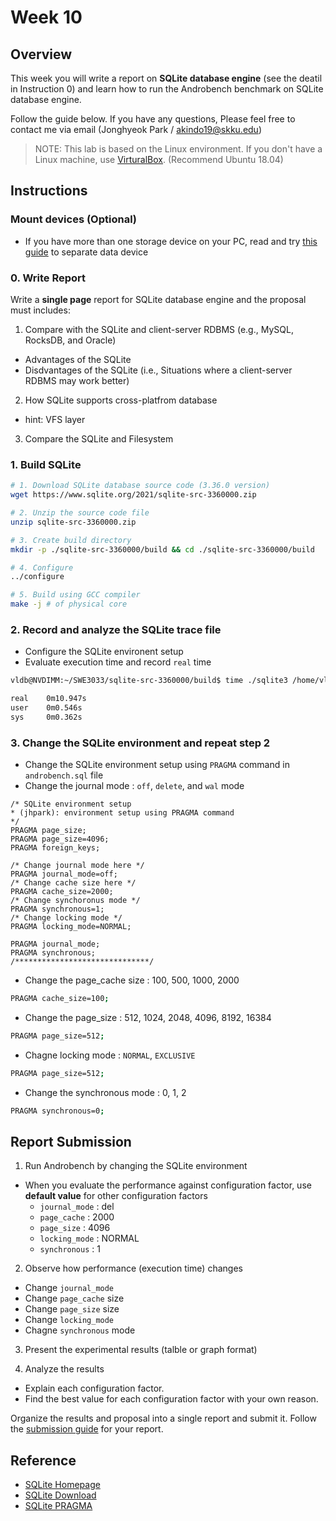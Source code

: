# Week 10

## Overview

This week you will write a report on **SQLite database engine** (see the deatil in Instruction 0)
and learn how to run the  Androbench benchmark on SQLite database engine.

Follow the guide below. If you have any questions, Please feel free to contact me via email (Jonghyeok Park / akindo19@skku.edu)

> NOTE: This lab is based on the Linux environment. If you don't have a Linux machine, use [VirturalBox](https://www.virtualbox.org/). (Recommend Ubuntu 18.04)

## Instructions

### Mount devices (Optional)

- If you have more than one storage device on your PC, read and try [this guide](../week-1/reference/mount-guide.md) to separate data device

### 0. Write Report

Write a **single page** report for SQLite database engine and the proposal must includes:

1. Compare with the SQLite and client-server RDBMS (e.g., MySQL, RocksDB, and Oracle)
  - Advantages of the SQLite 
  - Disdvantages of the SQLite (i.e., Situations where a client-server RDBMS may work better)

2. How SQLite supports cross-platfrom database
  - hint: VFS layer

3. Compare the SQLite and Filesystem


### 1. Build SQLite

```bash
# 1. Download SQLite database source code (3.36.0 version)
wget https://www.sqlite.org/2021/sqlite-src-3360000.zip

# 2. Unzip the source code file
unzip sqlite-src-3360000.zip

# 3. Create build directory
mkdir -p ./sqlite-src-3360000/build && cd ./sqlite-src-3360000/build

# 4. Configure 
../configure

# 5. Build using GCC compiler
make -j # of physical core
```

### 2. Record and analyze the SQLite trace file 
- Configure the SQLite environent setup
- Evaluate execution time and record `real` time

```bash
vldb@NVDIMM:~/SWE3033/sqlite-src-3360000/build$ time ./sqlite3 /home/vldb/ssd/androbench.db < androbench.sql &> /dev/null

real    0m10.947s
user    0m0.546s
sys     0m0.362s
```

### 3. Change the SQLite environment and repeat step 2

- Change the SQLite environment setup using `PRAGMA` command in `androbench.sql` file  
- Change the journal mode : `off`, `delete`, and `wal` mode 
```
/* SQLite environment setup 
* (jhpark): environment setup using PRAGMA command
*/
PRAGMA page_size;
PRAGMA page_size=4096;
PRAGMA foreign_keys;

/* Change journal mode here */
PRAGMA journal_mode=off;
/* Change cache size here */
PRAGMA cache_size=2000;
/* Change synchoronus mode */
PRAGMA synchronous=1;
/* Change locking mode */
PRAGMA locking_mode=NORMAL;

PRAGMA journal_mode;
PRAGMA synchronous;
/******************************/
```

- Change the page_cache size : 100, 500, 1000, 2000
```bash
PRAGMA cache_size=100;
```
- Change the page_size : 512, 1024, 2048, 4096, 8192, 16384
```bash
PRAGMA page_size=512;
```
- Chagne locking mode : `NORMAL`, `EXCLUSIVE`
```bash
PRAGMA page_size=512;
```
- Change the synchronous mode : 0, 1, 2 
```bash
PRAGMA synchronous=0;
```

## Report Submission

1. Run Androbench by changing the SQLite environment 
  - When you evaluate the performance against configuration factor, use **default value** for other configuration factors
    - `journal_mode` : del
    - `page_cache` : 2000
    - `page_size` : 4096
    - `locking_mode` : NORMAL
    - `synchronous` : 1

2. Observe how performance (execution time) changes 
  - Change `journal_mode`
  - Change `page_cache` size
  - Change `page_size` size
  - Change `locking_mode`
  - Chagne `synchronous` mode

3. Present the experimental results (talble or graph format)

4. Analyze the results
  - Explain each configuration factor.
  - Find the best value for each configuration factor with your own reason.

Organize the results and proposal into a single report and submit it. Follow the [submission guide](../report-submission-guide.md) for your report.


## Reference
- [SQLite Homepage](https://www.sqlite.org/index.html) 
- [SQLite Download](https://www.sqlite.org/download.html)
- [SQLite PRAGMA](https://www.sqlite.org/pragma.html)